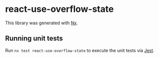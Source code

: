 # react-use-overflow-state

This library was generated with [Nx](https://nx.dev).

## Running unit tests

Run `nx test react-use-overflow-state` to execute the unit tests via [Jest](https://jestjs.io).
